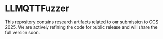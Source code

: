 # LLMQTTFuzzer
This repository contains research artifacts related to our submission to CCS 2025. We are actively refining the code for public release and will share the full version soon.
